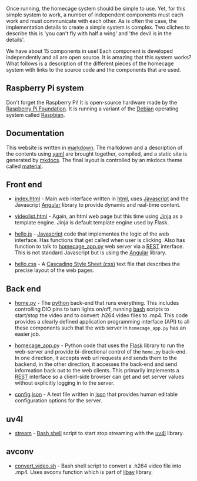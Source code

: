 
Once running, the homecage system should be simple to use. Yet, for this simple system to work, a number of independent components must each work and must communicate with each other. As is often the case, the implementation details to create a simple system is complex. Two cliches to describe this is 'you can't fly with half a wing' and 'the devil is in the details'.

We have about 15 components in use! Each component is developed independently and all are open source. It is amazing that this system works? What follows is a description of the different pieces of the homecage system with links to the source code and the components that are used.

## Raspberry Pi system

Don't forget the Raspberry Pi! It is open-source hardware made by the [Raspberry Pi Foundation][raspberry]. It is running a variant of the [Debian][debian] operating system called [Raspbian][raspbian].

## Documentation
 
This website is written in [markdown][markdown]. The markdown and a description of the contents using [yaml][yaml] are brought together, compiled, and a static site is generated by [mkdocs][mkdocs]. The final layout is controlled by an mkdocs theme called [material][material-theme].
 
## Front end

 - [index.html][index.html] - Main web interface written in [html][html], uses [Javascript][javascript] and the Javascript [Angular][angular] library to provide dynamic and real-time content.
 
 - [videolist.html][videolist.html] - Again, an html web page but this time using [Jinja][jinja] as a template engine. Jinja is default template engine used by Flask.

 - [hello.js][hello.js] - [Javascript][javascript] code that implementes the logic of the web interface. Has functions that get called when user is clicking. Also has function to talk to [homecage_app.py] web server via a [REST][rest] interface. This is not standard Javascript but is using the [Angular][angular] library.
 
 - [hello.css][hello.css] - A [Cascading Style Sheet (css)][css] text file that describes the precise layout of the web pages.
    
## Back end
 
 - [home.py][home.py] - The [python][python] back-end that runs everything. This includes controlling DIO pins to turn lights on/off, running [bash][bash] scripts to start/stop the video and to convert .h264 video files to .mp4. This code provides a clearly defined application programming interface (API) to all these components such that the web server in `homecage_app.py` has an easier job.
 
 - [homecage_app.py][homecage_app.py] - Python code that uses the [Flask][flask] library to run the web-server and provide bi-directional control of the `home.py` back-end. In one direction, it accepts web url requests and sends them to the backend, in the other direction, it accesses the back-end and send information back out to the web clients. This  primarily implements a [REST][rest] interface so a client-side browser can get and set server values without explicitly logging in to the server.
 
 - [config.json][config.json] - A text file written in [json][json] that provides human editable configuration options for the server.

    
## uv4l
 - [stream][stream] - [Bash shell][bash] script to start stop streaming with the [uv4l][uv4l] library.
 
## avconv
 - [convert_video.sh][convert_video.sh] - Bash shell script to convert a .h264 video file into .mp4. Uses avconv function which is part of [libav][avconv] library.

[raspberry]: https://www.raspberrypi.org/
[debian]: https://www.debian.org/
[raspbian]: https://www.raspberrypi.org/downloads/raspbian/
[python]: https://www.python.org/
[markdown]: https://en.wikipedia.org/wiki/Markdown
[mkdocs]: http://www.mkdocs.org/
[yaml]: http://yaml.org/
[material-theme]: https://github.com/squidfunk/mkdocs-material
[home.py]: https://github.com/cudmore/homecage/blob/master/homecage_app/home.py
[homecage_app.py]: https://github.com/cudmore/homecage/blob/master/homecage_app/homecage_app.py
[config.json]: https://github.com/cudmore/homecage/blob/master/homecage_app/config.json
[hello.js]: https://github.com/cudmore/homecage/blob/master/homecage_app/static/hello.js
[hello.css]: https://github.com/cudmore/homecage/blob/master/homecage_app/static/hello.css
[index.html]: https://github.com/cudmore/homecage/blob/master/homecage_app/templates/index.html
[videolist.html]: https://github.com/cudmore/homecage/blob/master/homecage_app/templates/videolist.html
[stream]: https://github.com/cudmore/homecage/blob/master/homecage_app/stream
[convert_video.sh]: https://github.com/cudmore/homecage/blob/master/homecage_app/convert_video.sh
[flask]: http://flask.pocoo.org/
[json]: https://www.json.org/
[javascript]: https://www.javascript.com/
[rest]: https://en.wikipedia.org/wiki/Representational_state_transfer
[css]: https://www.w3schools.com/css/css_intro.asp
[html]: https://en.wikipedia.org/wiki/HTML
[angular]: https://angularjs.org/
[jinja]: http://jinja.pocoo.org/
[bash]: https://www.gnu.org/software/bash/
[uv4l]: https://www.linux-projects.org/uv4l/
[avconv]: https://libav.org/avconv.html